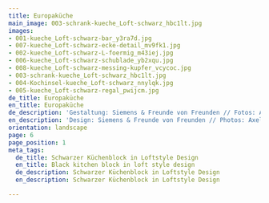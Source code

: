 ```yaml
---
title: Europaküche
main_image: 003-schrank-kueche_Loft-schwarz_hbc1lt.jpg
images:
- 001-kueche_Loft-schwarz-bar_y3ra7d.jpg
- 007-kueche_Loft-schwarz-ecke-detail_mv9fk1.jpg
- 002-kueche_Loft-schwarz-L-foermig_m43iej.jpg
- 006-kueche_Loft-schwarz-schublade_yb2xqu.jpg
- 008-kueche_Loft-schwarz-messing-kupfer_vcycoc.jpg
- 003-schrank-kueche_Loft-schwarz_hbc1lt.jpg
- 004-Kochinsel-kueche_Loft-schwarz_nnylqk.jpg
- 005-kueche_Loft-schwarz-regal_pwijcm.jpg
de_title: Europaküche
en_title: Europaküche
de_description: 'Gestaltung: Siemens & Freunde von Freunden // Fotos: Axel Kranz'
en_description: 'Design: Siemens & Freunde von Freunden // Photos: Axel Kranz'
orientation: landscape
page: 6
page_position: 1
meta_tags:
  de_title: Schwarzer Küchenblock in Loftstyle Design
  en_title: Black kitchen block in loft style design
  de_description: Schwarzer Küchenblock in Loftstyle Design
  en_description: Schwarzer Küchenblock in Loftstyle Design

---
```

